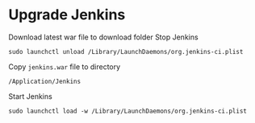 Upgrade Jenkins
===============

Download latest war file to download folder
Stop Jenkins

    sudo launchctl unload /Library/LaunchDaemons/org.jenkins-ci.plist

Copy `jenkins.war` file to directory

    /Application/Jenkins

Start Jenkins

    sudo launchctl load -w /Library/LaunchDaemons/org.jenkins-ci.plist




